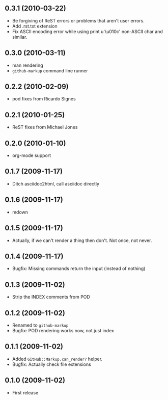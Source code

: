 ## 0.3.1 (2010-03-22)

* Be forgiving of ReST errors or problems that aren't user errors.
* Add .rst.txt extension 
* Fix ASCII encoding error while using print u'\u010c' non-ASCII char and similar.

## 0.3.0 (2010-03-11)

* man rendering
* `github-markup` command line runner

## 0.2.2 (2010-02-09)

* pod fixes from Ricardo Signes

## 0.2.1 (2010-01-25)

* ReST fixes from Michael Jones

## 0.2.0 (2010-01-10)

* org-mode support

## 0.1.7 (2009-11-17)

* Ditch asciidoc2html, call asciidoc directly

## 0.1.6 (2009-11-17)

* mdown

## 0.1.5 (2009-11-17)

* Actually, if we can't render a thing then don't. Not once, not never.

## 0.1.4 (2009-11-17)

* Bugfix: Missing commands return the input (instead of nothing)

## 0.1.3 (2009-11-02)

* Strip the INDEX comments from POD

## 0.1.2 (2009-11-02)

* Renamed to `github-markup`
* Bugfix: POD rendering works now, not just index

## 0.1.1 (2009-11-02)

* Added `GitHub::Markup.can_render?` helper.
* Bugfix: Actually check file extensions

## 0.1.0 (2009-11-02)

* First release

